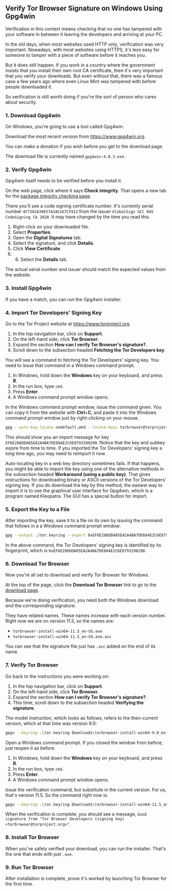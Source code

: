 ## Verify Tor Browser Signature on Windows Using Gpg4win

Verification in this context means checking that no one has tampered with your software in between it leaving the developers and arriving at your PC.

In the old days, when most websites used HTTP only, verification was very important. Nowadays, with most websites using HTTPS, it's less easy for someone to tamper with a piece of software before it reaches you. 

But it does still happen. If you work in a country where the government insists that you install their own root CA certificate, then it's very important that you verify your downloads. But even without that, there was a famous case a few years ago where even Linux Mint was tampered with before people downloaded it.

So verification is still worth doing if you're the sort of person who cares about security.

### 1. Download Gpg4win

On Windows, you're going to use a tool called Gpg4win.

Download the most recent version from https://www.gpg4win.org.

You can make a donation if you wish before you get to the download page.

The download file is currently named `gpg4win-4.0.3.exe`.

### 2. Verify Gpg4win

Gpg4win itself needs to be verified before you install it.

On the web page, click where it says **Check integrity**. That opens a new tab for the [package integrity checking page](https://www.gpg4win.org/package-integrity.html).

There you'll see a code signing certificate number. It's currently serial number `4F7382A39E57A34E167CF912` from the issuer `GlobalSign GCC R45 CodeSigning CA 2020`. It may have changed by the time you read this.

1. Right-click on your downloaded file. 
2. Select **Properties**. 
3. Open the **Digital Signatures** tab.
4. Select the signature, and click **Details**.
5. Click **View Certificate**.
6. 6. Select the **Details** tab.

The actual serial number and issuer should match the expected values from the website.

### 3. Install Gpg4win

If you have a match, you can run the Gpg4win installer.

### 4. Import Tor Developers' Signing Key

Go to the Tor Project website at https://www.torproject.org.

1. In the top navigation bar, click on **Support**.
2. On the left-hand side, click **Tor Browser**.
3. Expand the section **How can I verify Tor Browser's signature?**.
4. Scroll down to the subsection headed **Fetching the Tor Developers key**.

You will see a command to fetching the Tor Developers' signing key. You need to issue that command in a Windows command prompt.

1. In Windows, hold down the **Windows** key on your keyboard, and press **R**.
2. In the run box, type `cmd`.
3. Press **Enter**.
4. A Windows command prompt window opens.

In the Windows command prompt window, issue the command given. You can copy it from the website with **Ctrl**+**C**, and paste it into the Windows command prompt window just by right-clicking on your mouse.

```bash
gpg --auto-key-locate nodefault,wkd --locate-keys torbrowser@torproject.org
```

This should show you an import message for key `EF6E286DDA85EA2A4BA7DE684E2C6E8793298290`. Notice that the key and subkey expire from time to time. If you imported the Tor Developers' signing key a long time ago, you may need to reimport it now.

Auto-locating key in a web key directory sometimes fails. If that happens, you might be able to import the key using one of the alternative methods in the subsection headed **Workaround (using a public key)**. That gives instructions for downloading binary or ASCII versions of the Tor Developers' signing key. If you do download the key by this method, the easiest way to import it is to use the graphical user interface for Gpg4win, which is a program named Kleopatra. The GUI has a special button for import.

### 5. Export the Key to a File

After importing the key, save it to a file on its own by issuing the command that follows in a a Windows command prompt window:

```bash
gpg --output ./tor.keyring --export 0xEF6E286DDA85EA2A4BA7DE684E2C6E8793298290
```

In the above command, the Tor Developers' signing key is identified by its fingerprint, which is `0xEF6E286DDA85EA2A4BA7DE684E2C6E8793298290`.

### 6. Download Tor Browser

Now you're all set to download and verify Tor Browser for Windows.

At the top of the page, click the **Download Tor Browser** link to go to the [download page](https://www.torproject.org/download).

Because we're doing verification, you need both the Windows download _and_ the corresponding signature.

They have related names. These names increase with each version number. Right now we are on version 11.5, so the names are:

* `torbrowser-install-win64-11.5_en-US.exe`
* `torbrowser-install-win64-11.5_en-US.exe.asc`

You can see that the signature file just has `.asc` added on the end of its name.

### 7. Verify Tor Browser

Go back to the instructions you were working on:

1. In the top navigation bar, click on **Support**.
2. On the left-hand side, click **Tor Browser**.
3. Expand the section **How can I verify Tor Browser's signature?**.
4. This time, scroll down to the subsection headed **Verifying the signature**.

The model instruction, which looks as follows, refers to the then-current version, which at that time was version 9.0:

```bash
gpgv --keyring .\tor.keyring Downloads\torbrowser-install-win64-9.0_en-US.exe.asc Downloads\torbrowser-install-win64-9.0_en-US.exe
```

Open a Windows command prompt. If you closed the window from before, just reopen it as before.

1. In Windows, hold down the **Windows** key on your keyboard, and press **R**.
2. In the run box, type `cmd`.
3. Press **Enter**.
4. A Windows command prompt window opens.

Issue the verification command, but substitute in the current version. For us, that's version 11.5. So the command right now is:

```bash
gpgv --keyring .\tor.keyring Downloads\torbrowser-install-win64-11.5_en-US.exe.asc Downloads\torbrowser-install-win64-11.5_en-US.exe
```

When the verification is complete, you should see a message, `Good signature from "Tor Browser Developers (signing key) <torbrowser@torproject.org>"`.

### 8. Install Tor Browser

When you've safely verified your download, you can run the installer. That's the one that ends with just `.exe`.

### 9. Run Tor Browser

After installation is complete, prove it's worked by launching Tor Browser for the first time. 
